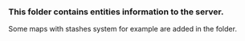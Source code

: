 ### This folder contains entities information to the server. 

Some maps with stashes system for example are added in the folder.

